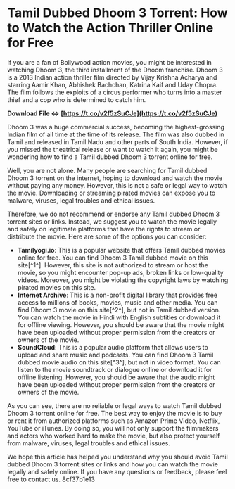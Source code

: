 # Tamil Dubbed Dhoom 3 Torrent: How to Watch the Action Thriller Online for Free
 
If you are a fan of Bollywood action movies, you might be interested in watching Dhoom 3, the third installment of the Dhoom franchise. Dhoom 3 is a 2013 Indian action thriller film directed by Vijay Krishna Acharya and starring Aamir Khan, Abhishek Bachchan, Katrina Kaif and Uday Chopra. The film follows the exploits of a circus performer who turns into a master thief and a cop who is determined to catch him.
 
**Download File ⇔ [https://t.co/v2f5zSuCJe](https://t.co/v2f5zSuCJe)**


 
Dhoom 3 was a huge commercial success, becoming the highest-grossing Indian film of all time at the time of its release. The film was also dubbed in Tamil and released in Tamil Nadu and other parts of South India. However, if you missed the theatrical release or want to watch it again, you might be wondering how to find a Tamil dubbed Dhoom 3 torrent online for free.
 
Well, you are not alone. Many people are searching for Tamil dubbed Dhoom 3 torrent on the internet, hoping to download and watch the movie without paying any money. However, this is not a safe or legal way to watch the movie. Downloading or streaming pirated movies can expose you to malware, viruses, legal troubles and ethical issues.
 
Therefore, we do not recommend or endorse any Tamil dubbed Dhoom 3 torrent sites or links. Instead, we suggest you to watch the movie legally and safely on legitimate platforms that have the rights to stream or distribute the movie. Here are some of the options you can consider:
 
- **Tamilyogi.io**: This is a popular website that offers Tamil dubbed movies online for free. You can find Dhoom 3 Tamil dubbed movie on this site[^1^]. However, this site is not authorized to stream or host the movie, so you might encounter pop-up ads, broken links or low-quality videos. Moreover, you might be violating the copyright laws by watching pirated movies on this site.
- **Internet Archive**: This is a non-profit digital library that provides free access to millions of books, movies, music and other media. You can find Dhoom 3 movie on this site[^2^], but not in Tamil dubbed version. You can watch the movie in Hindi with English subtitles or download it for offline viewing. However, you should be aware that the movie might have been uploaded without proper permission from the creators or owners of the movie.
- **SoundCloud**: This is a popular audio platform that allows users to upload and share music and podcasts. You can find Dhoom 3 Tamil dubbed movie audio on this site[^3^], but not in video format. You can listen to the movie soundtrack or dialogue online or download it for offline listening. However, you should be aware that the audio might have been uploaded without proper permission from the creators or owners of the movie.

As you can see, there are no reliable or legal ways to watch Tamil dubbed Dhoom 3 torrent online for free. The best way to enjoy the movie is to buy or rent it from authorized platforms such as Amazon Prime Video, Netflix, YouTube or iTunes. By doing so, you will not only support the filmmakers and actors who worked hard to make the movie, but also protect yourself from malware, viruses, legal troubles and ethical issues.
 
We hope this article has helped you understand why you should avoid Tamil dubbed Dhoom 3 torrent sites or links and how you can watch the movie legally and safely online. If you have any questions or feedback, please feel free to contact us.
 8cf37b1e13
 
